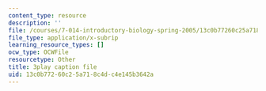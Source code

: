 ```yaml
---
content_type: resource
description: ''
file: /courses/7-014-introductory-biology-spring-2005/13c0b77260c25a718c4dc4e145b3642a_5WqgNOSoD_M.vtt
file_type: application/x-subrip
learning_resource_types: []
ocw_type: OCWFile
resourcetype: Other
title: 3play caption file
uid: 13c0b772-60c2-5a71-8c4d-c4e145b3642a
---
```

